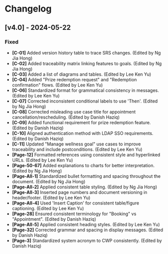 # Changelog

## [v4.0] - 2024-05-22

### Fixed
- **[C-01]** Added version history table to trace SRS changes. (Edited by Ng Jia Hong)
- **[C-02]** Added traceability matrix linking features to goals. (Edited by Ng Jia Hong)
- **[C-03]** Added a list of diagrams and tables. (Edited by Lee Ken Yu)
- **[C-04]** Added "Prize redemption request" and "Redemption confirmation" flows. (Edited by Lee Ken Yu)
- **[C-06]** Standardized format for grammatical consistency in messages. (Edited by Lee Ken Yu)
- **[C-07]** Corrected inconsistent conditional labels to use 'Then'. (Edited by Ng Jia Hong)
- **[C-08]** Corrected misleading use case title for appointment cancellation/rescheduling. (Edited by Danish Haziq)
- **[C-09]** Added functional requirement for prize redemption feature. (Edited by Danish Haziq)
- **[C-10]** Aligned authentication method with LDAP SSO requirements. (Edited by Danish Haziq)
- **[C-11]** Updated "Manage wellness goal" use cases to improve traceability and include postconditions. (Edited by Lee Ken Yu)
- **[Page-12]** Formatted references using consistent style and hyperlinked URLs. (Edited by Lee Ken Yu)
- **[Page-50-67]** Added explanations to charts for better interpretation. (Edited by Ng Jia Hong)
- **[Page-All-1]** Standardized bullet formatting and spacing throughout the document. (Edited by Ng Jia Hong)
- **[Page-All-2]** Applied consistent table styling. (Edited by Ng Jia Hong)
- **[Page-All-3]** Inserted page numbers and document versioning in header/footer. (Edited by Lee Ken Yu)
- **[Page-All-4]** Used 'Insert Caption' for consistent table/figure captioning. (Edited by Lee Ken Yu)
- **[Page-28]** Ensured consistent terminology for "Booking" vs "Appointment". (Edited by Danish Haziq)
- **[Page-All-5]** Applied consistent heading styles. (Edited by Lee Ken Yu)
- **[Page-32]** Corrected grammar and spacing in display messages. (Edited by Danish Haziq)
- **[Page-3]** Standardized system acronym to CWP consistently. (Edited by Danish Haziq) 
